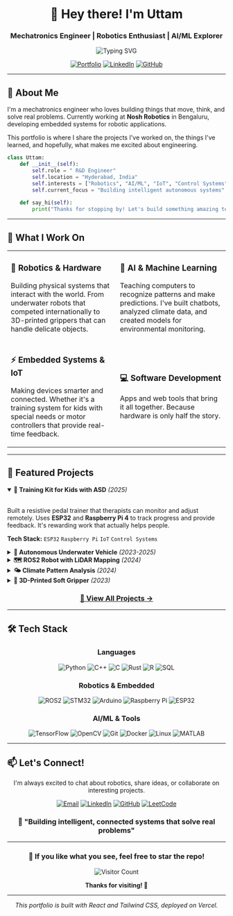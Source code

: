 <div align="center">

# 👋 Hey there! I'm Uttam

### Mechatronics Engineer | Robotics Enthusiast | AI/ML Explorer

<img src="https://readme-typing-svg.herokuapp.com?font=Fira+Code&pause=1000&color=00D9FF&center=true&vCenter=true&width=435&lines=Building+robots+that+think;Creating+intelligent+systems;Solving+real-world+problems" alt="Typing SVG" />

[![Portfolio](https://img.shields.io/badge/Portfolio-Live-00D9FF?style=for-the-badge&logo=vercel)](https://uttam-portfolio.vercel.app)
[![LinkedIn](https://img.shields.io/badge/LinkedIn-Connect-0A66C2?style=for-the-badge&logo=linkedin)](https://www.linkedin.com/in/uttam-penumetsa/)
[![GitHub](https://img.shields.io/badge/GitHub-Follow-181717?style=for-the-badge&logo=github)](https://github.com/Uttam141)

</div>

---

## 🚀 About Me

I'm a mechatronics engineer who loves building things that move, think, and solve real problems. Currently working at **Nosh Robotics** in Bengaluru, developing embedded systems for robotic applications.

This portfolio is where I share the projects I've worked on, the things I've learned, and hopefully, what makes me excited about engineering.

```python
class Uttam:
    def __init__(self):
        self.role = " R&D Engineer"
        self.location = "Hyderabad, India"
        self.interests = ["Robotics", "AI/ML", "IoT", "Control Systems"]
        self.current_focus = "Building intelligent autonomous systems"
    
    def say_hi(self):
        print("Thanks for stopping by! Let's build something amazing together.")
```

---

## 💼 What I Work On

<table>
<tr>
<td width="50%">

### 🤖 Robotics & Hardware
Building physical systems that interact with the world. From underwater robots that competed internationally to 3D-printed grippers that can handle delicate objects.

</td>
<td width="50%">

### 🧠 AI & Machine Learning
Teaching computers to recognize patterns and make predictions. I've built chatbots, analyzed climate data, and created models for environmental monitoring.

</td>
</tr>
<tr>
<td width="50%">

### ⚡ Embedded Systems & IoT
Making devices smarter and connected. Whether it's a training system for kids with special needs or motor controllers that provide real-time feedback.

</td>
<td width="50%">

### 💻 Software Development
Apps and web tools that bring it all together. Because hardware is only half the story.

</td>
</tr>
</table>

---

## 🎯 Featured Projects

<details open>
<summary><b>🏥 Training Kit for Kids with ASD</b> <i>(2025)</i></summary>
<br>

Built a resistive pedal trainer that therapists can monitor and adjust remotely. Uses **ESP32** and **Raspberry Pi 4** to track progress and provide feedback. It's rewarding work that actually helps people.

**Tech Stack:** `ESP32` `Raspberry Pi` `IoT` `Control Systems`

</details>

<details>
<summary><b>🌊 Autonomous Underwater Vehicle</b> <i>(2023-2025)</i></summary>
<br>

Spent two years with a team building an autonomous underwater vehicle. We competed in **Abu Dhabi** and **placed 4th globally** 🏆. Lots of late nights debugging control systems, but totally worth it.

**Tech Stack:** `ROS2` `Python` `Computer Vision` `SLAM`

</details>

<details>
<summary><b>🗺️ ROS2 Robot with LiDAR Mapping</b> <i>(2024)</i></summary>
<br>

Created a three-wheeled bot that can map its environment and navigate autonomously. It's basically a smaller, friendlier version of what goes into self-driving cars.

**Tech Stack:** `ROS2` `LiDAR` `Python` `Navigation`

</details>

<details>
<summary><b>🌤️ Climate Pattern Analysis</b> <i>(2024)</i></summary>
<br>

Used **K-Means clustering** to find patterns in weather data. Sometimes the best insights come from letting algorithms do what they do best.

**Tech Stack:** `Python` `scikit-learn` `Data Analysis` `Visualization`

</details>

<details>
<summary><b>🦾 3D-Printed Soft Gripper</b> <i>(2023)</i></summary>
<br>

Designed and 3D-printed a gripper that's gentle enough for fragile objects. It's inspired by soft robotics research and made with accessible FDM printing.

**Tech Stack:** `Fusion 360` `3D Printing` `Soft Robotics` `CAD`

</details>

<div align="center">

### [🔗 View All Projects →](https://github.com/Uttam141?tab=repositories)

</div>

---

## 🛠️ Tech Stack

<div align="center">

### Languages
![Python](https://img.shields.io/badge/Python-3776AB?style=for-the-badge&logo=python&logoColor=white)
![C++](https://img.shields.io/badge/C++-00599C?style=for-the-badge&logo=cplusplus&logoColor=white)
![C](https://img.shields.io/badge/C-A8B9CC?style=for-the-badge&logo=c&logoColor=white)
![Rust](https://img.shields.io/badge/Rust-000000?style=for-the-badge&logo=rust&logoColor=white)
![R](https://img.shields.io/badge/R-276DC3?style=for-the-badge&logo=r&logoColor=white)
![SQL](https://img.shields.io/badge/SQL-4479A1?style=for-the-badge&logo=postgresql&logoColor=white)

### Robotics & Embedded
![ROS2](https://img.shields.io/badge/ROS2-22314E?style=for-the-badge&logo=ros&logoColor=white)
![STM32](https://img.shields.io/badge/STM32-03234B?style=for-the-badge&logo=stmicroelectronics&logoColor=white)
![Arduino](https://img.shields.io/badge/Arduino-00979D?style=for-the-badge&logo=arduino&logoColor=white)
![Raspberry Pi](https://img.shields.io/badge/Raspberry%20Pi-A22846?style=for-the-badge&logo=raspberrypi&logoColor=white)
![ESP32](https://img.shields.io/badge/ESP32-000000?style=for-the-badge&logo=espressif&logoColor=white)

### AI/ML & Tools
![TensorFlow](https://img.shields.io/badge/TensorFlow-FF6F00?style=for-the-badge&logo=tensorflow&logoColor=white)
![OpenCV](https://img.shields.io/badge/OpenCV-5C3EE8?style=for-the-badge&logo=opencv&logoColor=white)
![Git](https://img.shields.io/badge/Git-F05032?style=for-the-badge&logo=git&logoColor=white)
![Docker](https://img.shields.io/badge/Docker-2496ED?style=for-the-badge&logo=docker&logoColor=white)
![Linux](https://img.shields.io/badge/Linux-FCC624?style=for-the-badge&logo=linux&logoColor=black)
![MATLAB](https://img.shields.io/badge/MATLAB-0076A8?style=for-the-badge&logo=mathworks&logoColor=white)

</div>

---

## 📫 Let's Connect!

<div align="center">

I'm always excited to chat about robotics, share ideas, or collaborate on interesting projects.

[![Email](https://img.shields.io/badge/Email-uvp0227@gmail.com-D14836?style=for-the-badge&logo=gmail&logoColor=white)](mailto:uvp0227@gmail.com)
[![LinkedIn](https://img.shields.io/badge/LinkedIn-Uttam_Penumetsa-0A66C2?style=for-the-badge&logo=linkedin)](https://www.linkedin.com/in/uttam-penumetsa/)
[![GitHub](https://img.shields.io/badge/GitHub-Uttam141-181717?style=for-the-badge&logo=github)](https://github.com/Uttam141)
[![LeetCode](https://img.shields.io/badge/LeetCode-Uttam4-FFA116?style=for-the-badge&logo=leetcode&logoColor=white)](https://leetcode.com/u/Uttam4/)

### 💬 "Building intelligent, connected systems that solve real problems"

</div>

---

<div align="center">

### 🌟 If you like what you see, feel free to star the repo!

![Visitor Count](https://komarev.com/ghpvc/?username=Uttam141&color=00D9FF&style=for-the-badge)

**Thanks for visiting! 🚀**

</div>

---

<div align="center">
<i>This portfolio is built with React and Tailwind CSS, deployed on Vercel.</i>
</div>
